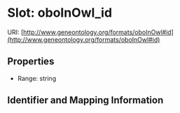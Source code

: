 # Slot: oboInOwl_id

URI: [http://www.geneontology.org/formats/oboInOwl#id](http://www.geneontology.org/formats/oboInOwl#id)



<!-- no inheritance hierarchy -->


## Properties

 * Range: string



## Identifier and Mapping Information





